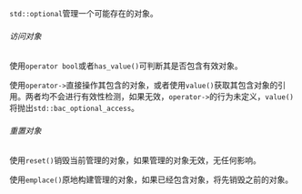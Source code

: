 `std::optional`管理一个可能存在的对象。

###### 访问对象

使用`operator bool`或者`has_value()`可判断其是否包含有效对象。

使用`operator->`直接操作其包含的对象，或者使用`value()`获取其包含对象的引用。两者均不会进行有效性检测，如果无效，`operator->`的行为未定义，`value()`将抛出`std::bac_optional_access`。

###### 重置对象

使用`reset()`销毁当前管理的对象，如果管理的对象无效，无任何影响。

使用`emplace()`原地构建管理的对象，如果已经包含对象，将先销毁之前的对象。